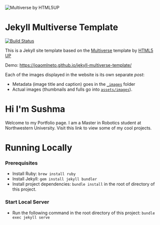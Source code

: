 ![Multiverse by HTML5UP](https://repository-images.githubusercontent.com/192228387/23ca0280-91f4-11e9-86e0-afcf90e961ad)

# Jekyll Multiverse Template

[![Build Status](https://travis-ci.com/joaomlneto/jekyll-multiverse-template.svg?branch=master)](https://travis-ci.com/joaomlneto/jekyll-multiverse-template)

This is a Jekyll site template based on the [Multiverse](https://html5up.net/multiverse) template by [HTML5 UP](https://html5up.net)

Demo: https://joaomlneto.github.io/jekyll-multiverse-template/

Each of the images displayed in the website is its own separate *post*:
- Metadata (image title and caption) goes in the [`_images`](_images) folder
- Actual images (thumbnails and fulls go into [`assets/images`](assets/images)).

# Hi I'm Sushma

Welcome to my Portfolio page. 
I am a Master in Robotics student at Northwestern University.
Visit this link to view some of my cool projects.

# Running Locally

### Prerequisites

* Install Ruby: `brew install ruby`
* Install Jekyll: `gem install jekyll bundler`
* Install project dependencies: `bundle install` in the root of directory of this project.

### Start Local Server

* Run the following command in the root directory of this project: `bundle exec jekyll serve`
